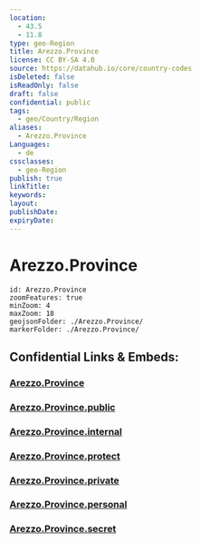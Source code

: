 ```yaml
---
location:
  - 43.5
  - 11.8
type: geo-Region
title: Arezzo.Province
license: CC BY-SA 4.0
source: https://datahub.io/core/country-codes
isDeleted: false
isReadOnly: false
draft: false
confidential: public
tags:
  - geo/Country/Region
aliases:
  - Arezzo.Province
Languages:
  - de
cssclasses:
  - geo-Region
publish: true
linkTitle:
keywords:
layout:
publishDate:
expiryDate:
---
```


# Arezzo.Province

```leaflet
id: Arezzo.Province
zoomFeatures: true 
minZoom: 4 
maxZoom: 18
geojsonFolder: ./Arezzo.Province/
markerFolder: ./Arezzo.Province/
```


## Confidential Links & Embeds: 

### [Arezzo.Province](/_Standards/Earth/Continent/Europe/Europe~South/Italy/regions~Italy/Tuscany/Arezzo.Province.md) 

### [Arezzo.Province.public](/_public/Earth/Continent/Europe/Europe~South/Italy/regions~Italy/Tuscany/Arezzo.Province.public.md) 

### [Arezzo.Province.internal](/_internal/Earth/Continent/Europe/Europe~South/Italy/regions~Italy/Tuscany/Arezzo.Province.internal.md) 

### [Arezzo.Province.protect](/_protect/Earth/Continent/Europe/Europe~South/Italy/regions~Italy/Tuscany/Arezzo.Province.protect.md) 

### [Arezzo.Province.private](/_private/Earth/Continent/Europe/Europe~South/Italy/regions~Italy/Tuscany/Arezzo.Province.private.md) 

### [Arezzo.Province.personal](/_personal/Earth/Continent/Europe/Europe~South/Italy/regions~Italy/Tuscany/Arezzo.Province.personal.md) 

### [Arezzo.Province.secret](/_secret/Earth/Continent/Europe/Europe~South/Italy/regions~Italy/Tuscany/Arezzo.Province.secret.md)


